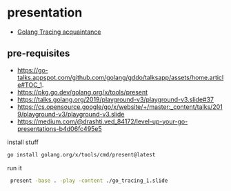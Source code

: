 # presentation

* [Golang Tracing acquaintance](https://go-talks.appspot.com/github.com/d7561985/workshops/go_tracing_1.slide#1)

## pre-requisites
* https://go-talks.appspot.com/github.com/golang/gddo/talksapp/assets/home.article#TOC_1.
* https://pkg.go.dev/golang.org/x/tools/present
* https://talks.golang.org/2019/playground-v3/playground-v3.slide#37
* https://cs.opensource.google/go/x/website/+/master:_content/talks/2019/playground-v3/playground-v3.slide
* https://medium.com/@drashti.ved_84172/level-up-your-go-presentations-b4d06fc495e5

install stuff
```bash
go install golang.org/x/tools/cmd/present@latest
```

run it 
```bash
 present -base . -play -content ./go_tracing_1.slide
```
